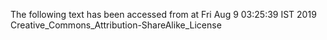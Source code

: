 The following text has been accessed from at Fri Aug 9 03:25:39 IST 2019
Creative_Commons_Attribution-ShareAlike_License
